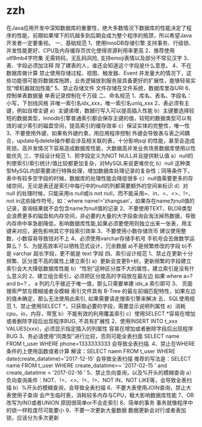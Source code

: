 # zzh
在Java应用开发中深知数据库的重要性，绝大多数情况下数据库的性能决定了程序的性能，前期如果埋下的坑越多到后期会成为整个程序的瓶颈，所以希望Java开发者一定要重视。
一、基础规范
1、使用InnoDB存储引擎
支持事务、行级锁、并发性能更好、CPU及内存缓存页优化使得资源利用率更高
2、推荐使用utf8mb4字符集
无需转码，无乱码风险, 支持emoji表情以及部分不常见汉字
3、表、字段必须加注释
除了建表的人，谁还会知道这个字段是什么意思。
4、不在数据库做计算
禁止使用存储过程、视图、触发器、Event
并发量大的情况下，这些功能很可能将数据库拖跨，业务逻辑放到服务层具备更好的扩展性，能够轻易实现“增机器就加性能”
5、禁止存储文件
文件存储在文件系统，数据库里存URI
6、控制单表数据量
单表记录控制在千万级
二、命名规范
1、库名、表名、字段名：小写，下划线风格
非唯一索引名idx_xxx，唯一索引名uniq_xxx
2、表必须有主键，例如自增主键
a）主键递增，数据行写入可以提高插入性能
b）主键要选择较短的数据类型，Innodb引擎普通索引都会保存主键的值，较短的数据类型可以有效的减少索引的磁盘空间，提高索引的缓存效率
c）保证实体的完整性，唯一性
3、不要使用外键，如果有外键约束，用应用程序控制
外键会导致表与表之间耦合，update与delete操作都会涉及相关联的表，十分影响sql 的性能，甚至会造成死锁。高并发情况下容易造成数据库性能，大数据高并发业务场景数据库使用以性能优先
三、字段设计规范
1、把字段定义为NOT NULL并且提供默认值
a）null的列使索引/索引统计/值比较都更加复杂，对MySQL来说更难优化
b）null 这种类型MySQL内部需要进行特殊处理，增加数据库处理记录的复杂性；同等条件下，表中有较多空字段的时候，数据库的处理性能会降低很多
c）null值需要更多的存储空间，无论是表还是索引中每行中的null的列都需要额外的空间来标识
d）对null 的处理时候，只能采用is null或is not null，而不能采用=、in、<、<>、!=、not in这些操作符号。如：where name!=’zhangsan’，如果存在name为null值的记录，查询结果就不会包含name为null值的记录
2、不要使用TEXT、BLOB类型
会浪费更多的磁盘和内存空间，非必要的大量的大字段查询会淘汰掉热数据，导致内存命中率急剧降低，影响数据库性能,如果必须要使用则独立出来一张表，用主键来对应，避免影响其它字段索引效率
3、不要使用小数存储货币
建议使用整数，小数容易导致钱对不上
4、必须使用varchar存储手机号
手机号会去做数学运算么？
5、为提高效率可以牺牲范式设计，冗余数据
a)不是频繁修改的字段
b)不是 varchar 超长字段，更不能是 text 字段
四、索引设计规范
1、禁止在更新十分频繁、区分度不高的属性上建立索引
a）更新会变更B+树，更新频繁的字段建立索引会大大降低数据库性能
b）“性别”这种区分度不大的属性，建立索引是没有什么意义的
2、建立组合索引，必须把区分度高的字段放在最左边
如果 where a=? and b=? ， a 列的几乎接近于唯一值，那么只需要单建 idx_a 索引即可
3、 页面搜索严禁左模糊或者全模糊
索引文件具有 B-Tree 的最左前缀匹配特性，如果左边的值未确定，那么无法使用此索引, 如果需要请走搜索引擎来解决
五、SQL使用规范
1、禁止使用SELECT *，只获取必要的字段，需要显示说明列属性
a）消耗cpu，io，内存，带宽
b）不能有效的利用覆盖索引
c）使用SELECT *容易在增加或者删除字段后出现程序BUG, 不具有扩展性
2、使用INSERT INTO t_xxx VALUES(xxx)，必须显示指定插入的列属性
容易在增加或者删除字段后出现程序BUG
3、务必请使用“同类型”进行比较，否则可能全表扫面
SELECT name FROM t_user WHERE phone=1333333333 会导致全表扫描.
4、禁止在WHERE条件的上使用函数或者计算
解读：SELECT naem FROM t_user WHERE date(create_datatime)='2017-12-15' 会导致全表扫描
推荐的写法是：SELECT name FROM t_user WHERE create_datatime>= '2017-02-15 ' and create_datatime < '2017-02-16 '
5、禁止负向查询，以及%开头的模糊查询
a）负向查询条件：NOT、!=、<>、!<、!>、NOT IN、NOT LIKE等，会导致全表扫描
b）%开头的模糊查询，会导致全表扫描
6、不要大表使用JOIN查询，禁止大表使用子查询
会产生临时表，消耗较多内存与CPU，极大影响数据库性能
7、OR改写为IN()或者UNION
原因很简单or不会走索引
8、简单的事务
事务就像程序中的锁一样粒度尽可能要小
9、不要一次更新大量数据
数据更新会对行或者表加锁，应该分为多次更新
